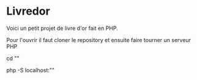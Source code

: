 # Livredor

Voici un petit projet de livre d'or fait en PHP.

Pour l'ouvrir il faut cloner le repository et ensuite faire tourner un serveur PHP

cd "<nom du dossier>"

php -S localhost:"<PORT>"
